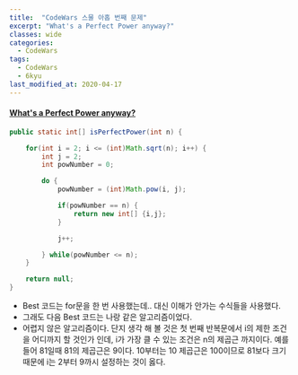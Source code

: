 ```yaml
---
title:  "CodeWars 스물 아홉 번째 문제"
excerpt: "What's a Perfect Power anyway?"
classes: wide
categories:
  - CodeWars
tags:
  - CodeWars
  - 6kyu
last_modified_at: 2020-04-17
---
```


#### [What's a Perfect Power anyway?](https://www.codewars.com/kata/54d4c8b08776e4ad92000835)

```java
public static int[] isPerfectPower(int n) {

    for(int i = 2; i <= (int)Math.sqrt(n); i++) {
        int j = 2;
        int powNumber = 0;

        do {
            powNumber = (int)Math.pow(i, j);

            if(powNumber == n) {
                return new int[] {i,j};
            }

            j++;

        } while(powNumber <= n);
    }

    return null;
}
```

* Best 코드는 for문을 한 번 사용했는데.. 대신 이해가 안가는 수식들을 사용했다.
* 그래도 다음 Best 코드는 나랑 같은 알고리즘이었다.
* 어렵지 않은 알고리즘이다. 단지 생각 해 볼 것은 첫 번째 반복문에서 i의 제한 조건을 어디까지 할 것인가 인데, i가 가장 클 수 있는 조건은 n의 제곱근 까지이다. 예를 들어 81일때 81의 제곱근은 9이다. 10부터는 10 제곱근은 100이므로 81보다 크기 때문에 i는 2부터 9까시 설정하는 것이 옳다.